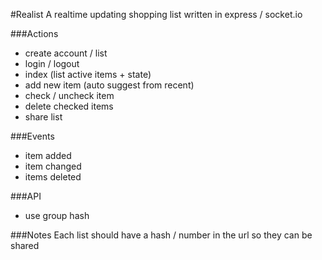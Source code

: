 #Realist 
A realtime updating shopping list written in express / socket.io

###Actions 
- create account / list
- login / logout
- index (list active items + state)
- add new item (auto suggest from recent)
- check / uncheck item
- delete checked items
- share list

###Events 
- item added
- item changed
- items deleted

###API
- use group hash

###Notes
Each list should have a hash / number in the url so they can be shared